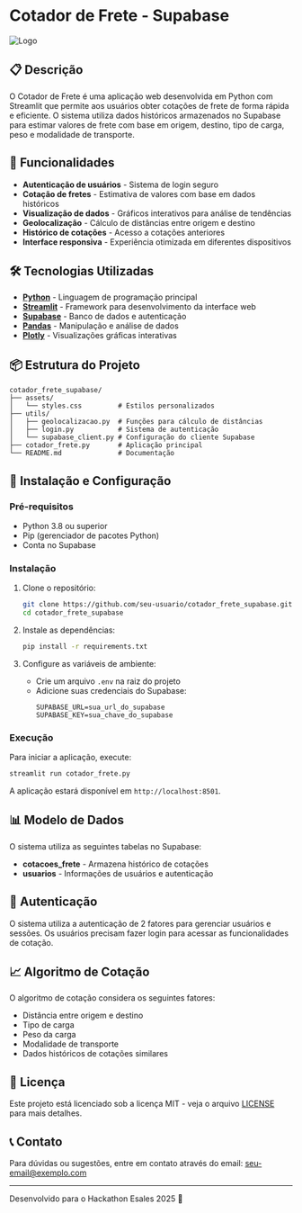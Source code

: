 # Cotador de Frete - Supabase

![Logo](assets/logo.png)

## 📋 Descrição

O Cotador de Frete é uma aplicação web desenvolvida em Python com Streamlit que permite aos usuários obter cotações de frete de forma rápida e eficiente. O sistema utiliza dados históricos armazenados no Supabase para estimar valores de frete com base em origem, destino, tipo de carga, peso e modalidade de transporte.

## 🚀 Funcionalidades

- **Autenticação de usuários** - Sistema de login seguro
- **Cotação de fretes** - Estimativa de valores com base em dados históricos
- **Visualização de dados** - Gráficos interativos para análise de tendências
- **Geolocalização** - Cálculo de distâncias entre origem e destino
- **Histórico de cotações** - Acesso a cotações anteriores
- **Interface responsiva** - Experiência otimizada em diferentes dispositivos

## 🛠️ Tecnologias Utilizadas

- **[Python](https://www.python.org/)** - Linguagem de programação principal
- **[Streamlit](https://streamlit.io/)** - Framework para desenvolvimento da interface web
- **[Supabase](https://supabase.io/)** - Banco de dados e autenticação
- **[Pandas](https://pandas.pydata.org/)** - Manipulação e análise de dados
- **[Plotly](https://plotly.com/)** - Visualizações gráficas interativas

## 📦 Estrutura do Projeto

```
cotador_frete_supabase/
├── assets/
│   └── styles.css         # Estilos personalizados
├── utils/
│   ├── geolocalizacao.py  # Funções para cálculo de distâncias
│   ├── login.py           # Sistema de autenticação
│   └── supabase_client.py # Configuração do cliente Supabase
├── cotador_frete.py       # Aplicação principal
└── README.md              # Documentação
```

## 🔧 Instalação e Configuração

### Pré-requisitos

- Python 3.8 ou superior
- Pip (gerenciador de pacotes Python)
- Conta no Supabase

### Instalação

1. Clone o repositório:
   ```bash
   git clone https://github.com/seu-usuario/cotador_frete_supabase.git
   cd cotador_frete_supabase
   ```

2. Instale as dependências:
   ```bash
   pip install -r requirements.txt
   ```

3. Configure as variáveis de ambiente:
   - Crie um arquivo `.env` na raiz do projeto
   - Adicione suas credenciais do Supabase:
     ```
     SUPABASE_URL=sua_url_do_supabase
     SUPABASE_KEY=sua_chave_do_supabase
     ```

### Execução

Para iniciar a aplicação, execute:

```bash
streamlit run cotador_frete.py
```

A aplicação estará disponível em `http://localhost:8501`.

## 📊 Modelo de Dados

O sistema utiliza as seguintes tabelas no Supabase:

- **cotacoes_frete** - Armazena histórico de cotações
- **usuarios** - Informações de usuários e autenticação

## 🔐 Autenticação

O sistema utiliza a autenticação de 2 fatores para gerenciar usuários e sessões. Os usuários precisam fazer login para acessar as funcionalidades de cotação.

## 📈 Algoritmo de Cotação

O algoritmo de cotação considera os seguintes fatores:
- Distância entre origem e destino
- Tipo de carga
- Peso da carga
- Modalidade de transporte
- Dados históricos de cotações similares


## 📄 Licença

Este projeto está licenciado sob a licença MIT - veja o arquivo [LICENSE](LICENSE) para mais detalhes.

## 📞 Contato

Para dúvidas ou sugestões, entre em contato através do email: seu-email@exemplo.com

---

Desenvolvido para o Hackathon Esales 2025 🚀
